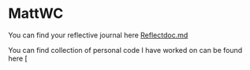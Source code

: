 # MattWC



You can find your reflective journal here [Reflectdoc.md](./Reflections/Reflectdoc.md)

You can find collection of personal code I have worked on can be found here [

